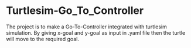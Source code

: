 # Turtlesim-Go_To_Controller
The project is to make a Go-To-Controller integrated with turtlesim simulation. By giving x-goal and y-goal as input in .yaml file then the turtle will move to the required goal.
